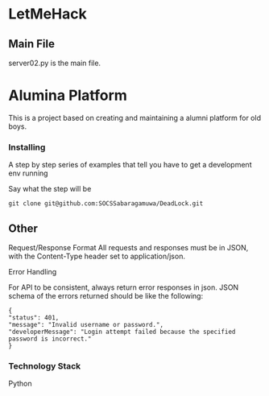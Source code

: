 # LetMeHack


## Main File

server02.py is the main file. 

# Alumina Platform
This is a project based on creating and maintaining a alumni platform for old boys.

### Installing

A step by step series of examples that tell you have to get a development env
running

Say what the step will be

```
git clone git@github.com:SOCSSabaragamuwa/DeadLock.git
```

## Other

Request/Response Format
All requests and responses must be in JSON, with the Content-Type header set to application/json.

Error Handling

For API to be consistent, always return error responses in json. JSON schema of the errors returned should be like the following:
```
{
"status": 401,
"message": "Invalid username or password.",
"developerMessage": "Login attempt failed because the specified password is incorrect."
}
```
### Technology Stack

Python
